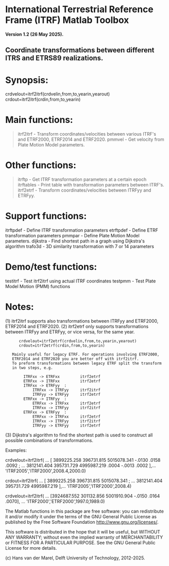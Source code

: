 International Terrestrial Reference Frame (ITRF) Matlab Toolbox
===============================================================

**Version 1.2 (26 May 2025).**
 
Coordinate transformations between different ITRS and ETRS89 realizations.
--------------------------------------------------------------------------

# Synopsis:
 
   crdvelout=itrf2itrf(crdvelin,from,to,yearin,yearout) 
   crdout=itrf2itrf(crdin,from,to,yearin) 

# Main functions:
 
>   itrf2itrf  - Transform coordinates/velocities between various ITRF's and
>                ETRF2000, ETRF2014 and ETRF2020.
>   pmmvel     - Get velocity from Plate Motion Model parameters.

# Other functions:

>   itrftp     - Get ITRF transformation parameters at a certain epoch
>   itrftables - Print table with transformation parameters between ITRF's.
>   itrf2etrf  - Transform coordinates/velocities between ITRFyy and ETRFyy.
 
# Support functions:

   itrftpdef  - Define ITRF transformation parameters 
   etrftpdef  - Define ETRF transformation parameters 
   pmmpar     - Define Plate Motion Model parameters.
   dijkstra   - Find shortest path in a graph using Dijkstra's algorithm
   trafo3d    - 3D similarity transformation with 7 or 14 parameters

 # Demo/test functions:

   testitrf   - Test itrf2itrf using actual ITRF coordinates
   testpmm    - Test Plate Model Motion (PMM) functions
 
# Notes:

   (1) itrf2itrf supports also transformations between ITRFyy and ETRF2000, 
       ETRF2014 and ETRF2020.
   (2) itrf2etrf only supports transformations between ITRFyy and ETRFyy, or
       vice versa, for the same year.

          crdvelout=itrf2etrf(crdvelin,from,to,yearin,yearout) 
          crdout=itrf2etrf(crdin,from,to,yearin)

       Mainly useful for legacy ETRF. For operations involving ETRF2000,
       ETRF2014 and ETRF2020 you are better off with itrf2itrf.
       To preform transformations between legacy ETRF split the transform
       in two steps, e.g.

            ITRFxx -> ETRFxx         itrf2etrf
            ETRFxx -> ITRFxx         itrf2etrf
            ITRFxx -> ETRFyy  :
                ITRFxx -> ITRFyy     itrf2itrf
                ITRFyy -> ETRFyy     itrf2etrf
            ETRFxx -> ITRFyy  :
                ETRFxx -> ITRFxx     itrf2etrf
                ITRFxx -> ITRFyy     itrf2itrf
            ETRFxx -> ETRFyy  :
                ETRFxx -> ITRFxx     itrf2etrf
                ITRFxx -> ITRFyy     itrf2itrf
                ITRFyy -> ETRFyy     itrf2etrf

   (3) Dijkstra's algorithm to find the shortest path is used to construct
       all possible combinations of transformations. 

Examples:
 
   crdvelout=itrf2itrf(  ...
      [  3899225.258   396731.815  5015078.341    -.0130    .0158    .0092 ; ...
         3812141.404   395731.729  4995987.219     .0004   -.0013    .0002 ],... 
      'ITRF2005','ITRF2000',2008.4,2000.0)

   crdout=itrf2itrf(  ...
      [  3899225.258   396731.815  5015078.341  ; ...
         3812141.404   395731.729  4995987.219  ],... 
      'ITRF2005','ITRF2000',2008.4)

   crdvelout=itrf2itrf(  ...
      [3924687.552  301132.856  5001910.904 -.0150 .0164 .0070], ...
      'ITRF2000','ETRF2000',1997.0,1989.0)

The Matlab functions in this package are free software: you can redistribute 
it and/or modify it under the terms of the GNU General Public License as 
published by the Free Software Foundation <http://www.gnu.org/licenses/>.

This software is distributed in the hope that it will be useful, but WITHOUT 
ANY WARRANTY; without even the implied warranty of MERCHANTABILITY or FITNESS 
FOR A PARTICULAR PURPOSE. See the GNU General Public License for more details.

(c) Hans van der Marel, Delft University of Technology, 2012-2025.
